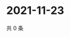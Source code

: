 # 2021-11-23

共 0 条

<!-- BEGIN WEIBO -->
<!-- 最后更新时间 Tue Nov 23 2021 01:16:53 GMT+0800 (China Standard Time) -->

<!-- END WEIBO -->
